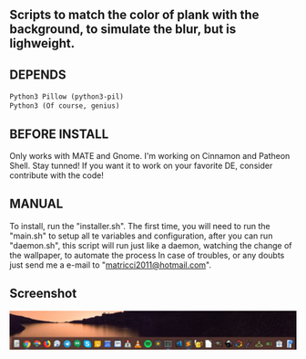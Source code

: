 ## Scripts to match the color of plank with the background, to simulate the blur, but is lighweight.

## DEPENDS 
	Python3 Pillow (python3-pil)
	Python3 (Of course, genius)

## BEFORE INSTALL
Only works with MATE and Gnome. I'm working on Cinnamon and Patheon Shell. Stay tunned!	If you want it to work on your favorite DE, consider contribute with the code! 

## MANUAL
To install, run the "installer.sh". The first time, you will need to run the "main.sh" to setup all te variables and configuration, after you can run "daemon.sh", this script will run just like a daemon, watching the change of the wallpaper, to automate the process
In case of troubles, or any doubts just send me a e-mail to "matricci2011@hotmail.com".
		
## Screenshot
![Screenshot](screenshot.png)
